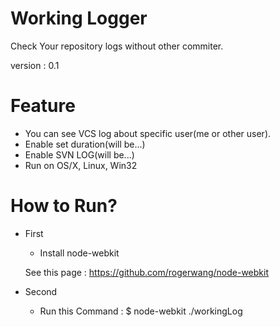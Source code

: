 # Working Logger
Check Your repository logs without other commiter.

version : 0.1

# Feature
- You can see VCS log about specific user(me or other user).
- Enable set duration(will be...)
- Enable SVN LOG(will be...)
- Run on OS/X, Linux, Win32

# How to Run?
- First
  - Install node-webkit
      
          
  See this page : https://github.com/rogerwang/node-webkit

- Second
  - Run this Command :  $ node-webkit ./workingLog
